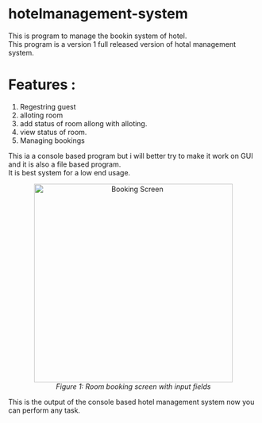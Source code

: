 # hotelmanagement-system
This is program to manage the bookin system of hotel.
<br>
This program is a version 1 full released version of hotal management system.
<br>
# Features : <br>
1. Regestring guest
2. alloting room
3. add status of room allong with alloting.
4. view status of room.
5. Managing bookings

This ia a console based program but i will better try to make it work on GUI and it is also a file based program. <br>
It is best system for a low end usage.

<!-- ![hotelmanagement-system](console.png) <br> -->
<p align="center">
  <img src="console2.png" width="400" alt="Booking Screen"/>
  <br>
  <em>Figure 1: Room booking screen with input fields</em>
</p>
This is the output of the console based hotel management system now you can perform any task.
